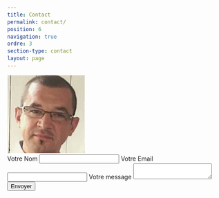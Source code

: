 ```yaml
---
title: Contact
permalink: contact/
position: 6
navigation: true
ordre: 3
section-type: contact
layout: page
---
```


<img class="intro-author" src="/img/author.png" alt="moi">

<br>

<form action="https://formspree.io/chotardconseil@cccohesion.com" method="POST">
    <label for="name">Votre Nom</label>
    <input type="text" name="nom">
    <label for="email">Votre Email</label>
    <input type="email" name="email">
    <label for="texte">Votre message</label>
    <textarea name="texte"></textarea>
    <button type="submit">Envoyer</button>
</form>